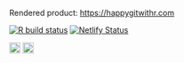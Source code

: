 Rendered product: <https://happygitwithr.com>

<!-- badges: start -->
[![R build status](https://github.com/jennybc/happy-git-with-r/workflows/build-book/badge.svg)](https://github.com/jennybc/happy-git-with-r/actions)
[![Netlify Status](https://api.netlify.com/api/v1/badges/4e9fea2e-d99c-484e-be1a-9d8605393f4e/deploy-status)](https://app.netlify.com/sites/happygitwithr/deploys)
<!-- badges: end -->

<a alt = "Netlify Delopyments" href="https://app.netlify.com/sites/happygitwithr/deploys"><img src="https://www.netlify.com/img/global/badges/netlify-color-accent.svg" height = 20 /></a>
<a rel="license" href="http://creativecommons.org/licenses/by-nc/4.0/"><img alt="Creative Commons License" style="border-width:0" src="https://i.creativecommons.org/l/by-nc/4.0/88x31.png" height = 20 /></a>
